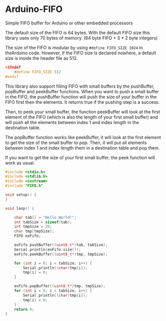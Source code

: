 # Arduino-FIFO
Simple FIFO buffer for Arduino or other embedded processors

The default size of the FIFO is 64 bytes.
With the default FIFO size this library uses only 70 bytes of memory.
(64 byte FIFO + 3 * 2 byte integers)

The size of the FIFO is modular by using ```#define FIFO_SIZE 1024``` in theArduino code.
However, if the FIFO size is declared nowhere, a default size is inside the header file as 512.

``` cpp
#ifndef
	#define FIFO_SIZE 512
#endif
```

This library also support filling FIFO with small buffers by the pushBuffer, popBuffer and peekBuffer functions.
When you want to push a small buffer in the FIFO, the pushBuffer function will push the size of your buffer in the FIFO first then the elements.
It returns true if the pushing step is a success.

Then, to peek your small buffer, the function peekBuffer will look at the first element of the FIFO (which is also the length of your  first small buffer)
and will push all the elements between index 1 and index length in the destination table.

The popBuffer function works like peekBuffer, it will look at the first element to get the size of the small buffer to pop.
Then, it will put all elements between index 1 and index length them in a destination table and pop them.

If you want to get the size of your first small buffer, the peek function will work as usual.

``` c
#include <stdio.h>
#include <stdlib.h>
#include <iostream>
#include "FIFO.h"

void setup() {
}

void loop() {

    char tab[] = "Hello World!";
    int tabSize = sizeof(tab);
    int tmpSize = 20;
    char tmp[tmpSize];
    FIFO exFifo;

    exFifo.pushBuffer((uint8_t*)tab, tabSize);
    Serial.println(exFifo.size());
    exFifo.peekBuffer((uint8_t*)tmp, tmpSize);

    for (int i = 0; i < tabSize; i++) {
        Serial.println((char)tmp[i]);
        tmp[i] = 0;
    }

    exFifo.popBuffer((uint8_t*)tmp, tmpSize);
    for (int i = 0; i < tabSize; i++) {
        Serial.println((char)tmp[i]);
        tmp[i] = 0;
    }
    return 0;
}
```
